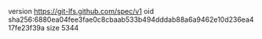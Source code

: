 version https://git-lfs.github.com/spec/v1
oid sha256:6880ea04fee3fae0c8cbaab533b494dddab88a6a9462e10d236ea417fe23f39a
size 5344
